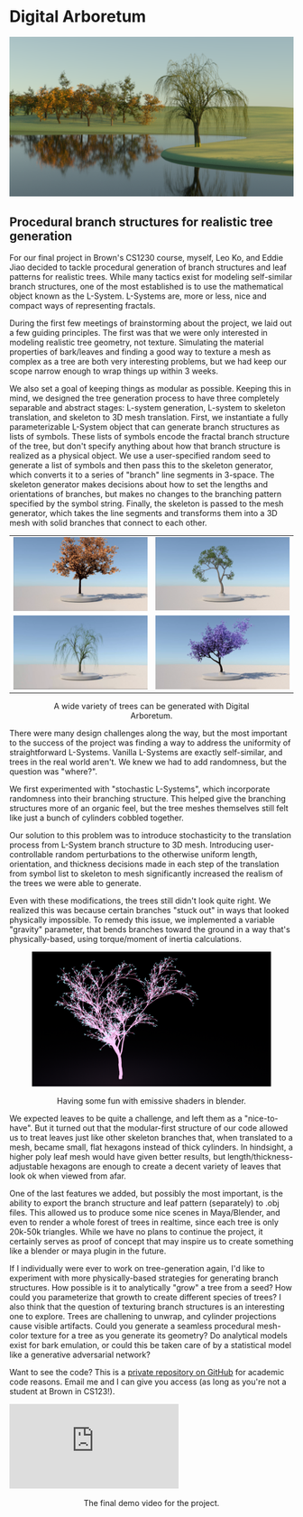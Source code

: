 # Digital Arboretum

![](/img/digital-arboretum/golf-course.png)

<div id="modal-scroll-point"/>

<div id="modal-subtitle-container"><h2 id="modal-subtitle">Procedural branch structures for realistic tree generation</h2></div>

For our final project in Brown's CS1230 course, myself, Leo Ko, and Eddie Jiao decided to tackle procedural generation of branch structures and leaf patterns for realistic trees. While many tactics exist for modeling self-similar branch structures, one of the most established is to use the mathematical object known as the L-System. L-Systems are, more or less, nice and compact ways of representing fractals.

During the first few meetings of brainstorming about the project, we laid out a few guiding principles. The first was that we were only interested in modeling realistic tree geometry, not texture. Simulating the material properties of bark/leaves and finding a good way to texture a mesh as complex as a tree are both very interesting problems, but we had keep our scope narrow enough to wrap things up within 3 weeks.

We also set a goal of keeping things as modular as possible. Keeping this in mind, we designed the tree generation process to have three completely separable and abstract stages: L-system generation, L-system to skeleton translation, and skeleton to 3D mesh translation. First, we instantiate a fully parameterizable L-System object that can generate branch structures as lists of symbols. These lists of symbols encode the fractal branch structure of the tree, but don't specify anything about how that branch structure is realized as a physical object. We use a user-specified random seed to generate a list of symbols and then pass this to the skeleton generator, which converts it to a series of "branch" line segments in 3-space. The skeleton generator makes decisions about how to set the lengths and orientations of branches, but makes no changes to the branching pattern specified by the symbol string. Finally, the skeleton is passed to the mesh generator, which takes the line segments and transforms them into a 3D mesh with solid branches that connect to each other.

|                                        |                                           |
| :------------------------------------: | :---------------------------------------: |
| ![](/img/digital-arboretum/orange.png) |   ![](/img/digital-arboretum/green.png)   |
| ![](/img/digital-arboretum/willow.png) | ![](/img/digital-arboretum/jacaranda.png) |

<figure>
<figcaption align = "center">A wide variety of trees can be generated with Digital Arboretum.</figcaption>
</figure>

There were many design challenges along the way, but the most important to the success of the project was finding a way to address the uniformity of straightforward L-Systems. Vanilla L-Systems are exactly self-similar, and trees in the real world aren't. We knew we had to add randomness, but the question was "where?".

We first experimented with "stochastic L-Systems", which incorporate randomness into their branching structure. This helped give the branching structures more of an organic feel, but the tree meshes themselves still felt like just a bunch of cylinders cobbled together.

Our solution to this problem was to introduce stochasticity to the translation process from L-System branch structure to 3D mesh. Introducing user-controllable random perturbations to the otherwise uniform length, orientation, and thickness decisions made in each step of the translation from symbol list to skeleton to mesh significantly increased the realism of the trees we were able to generate.

Even with these modifications, the trees still didn't look quite right. We realized this was because certain branches "stuck out" in ways that looked physically impossible. To remedy this issue, we implemented a variable "gravity" parameter, that bends branches toward the ground in a way that's physically-based, using torque/moment of inertia calculations.

<figure>
<p align="center">
    <img src="/img/digital-arboretum/neon.png">
</p>
<figcaption align = "center">Having some fun with emissive shaders in blender.</figcaption>
</figure>

We expected leaves to be quite a challenge, and left them as a "nice-to-have". But it turned out that the modular-first structure of our code allowed us to treat leaves just like other skeleton branches that, when translated to a mesh, became small, flat hexagons instead of thick cylinders. In hindsight, a higher poly leaf mesh would have given better results, but length/thickness-adjustable hexagons are enough to create a decent variety of leaves that look ok when viewed from afar.

One of the last features we added, but possibly the most important, is the ability to export the branch structure and leaf pattern (separately) to .obj files. This allowed us to produce some nice scenes in Maya/Blender, and even to render a whole forest of trees in realtime, since each tree is only 20k-50k triangles. While we have no plans to continue the project, it certainly serves as proof of concept that may inspire us to create something like a blender or maya plugin in the future.

If I individually were ever to work on tree-generation again, I'd like to experiment with more physically-based strategies for generating branch structures. How possible is it to analytically "grow" a tree from a seed? How could you parameterize that growth to create different species of trees? I also think that the question of texturing branch structures is an interesting one to explore. Trees are challening to unwrap, and cylinder projections cause visible artifacts. Could you generate a seamless procedural mesh-color texture for a tree as you generate its geometry? Do analytical models exist for bark emulation, or could this be taken care of by a statistical model like a generative adversarial network?

Want to see the code? This is a [private repository on GitHub](https://github.com/bguesman/cs1230-final-project) for academic code reasons. Email me and I can give you access (as long as you're not a student at Brown in CS123!).

<div class="video-wrapper">
    <iframe src="https://www.youtube.com/embed/jDcx-KobpdU" title="Digital Arboretum - Eddie Jiao '19, Leo Ko '20 & Brad Guesman '20" frameborder="0" allow="accelerometer; autoplay; clipboard-write; encrypted-media; gyroscope; picture-in-picture" allowfullscreen></iframe>
</div>

<figure>
<figcaption align = "center">The final demo video for the project.</figcaption>
</figure>

##